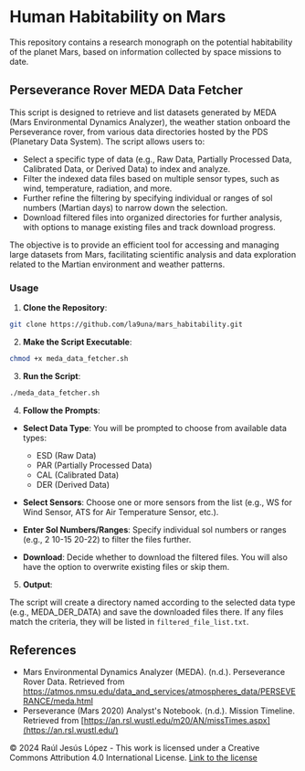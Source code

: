 # Human Habitability on Mars
This repository contains a research monograph on the potential habitability of the planet Mars, based on information collected by space missions to date.

## Perseverance Rover MEDA Data Fetcher
This script is designed to retrieve and list datasets generated by MEDA (Mars Environmental Dynamics Analyzer), the weather station onboard the Perseverance rover, from various data directories hosted by the PDS (Planetary Data System). The script allows users to:

- Select a specific type of data (e.g., Raw Data, Partially Processed Data, Calibrated Data, or Derived Data) to index and analyze.
- Filter the indexed data files based on multiple sensor types, such as wind, temperature, radiation, and more.
- Further refine the filtering by specifying individual or ranges of sol numbers (Martian days) to narrow down the selection.
- Download filtered files into organized directories for further analysis, with options to manage existing files and track download progress.

The objective is to provide an efficient tool for accessing and managing large datasets from Mars, facilitating scientific analysis and data exploration related to the Martian environment and weather patterns.

### Usage

1. **Clone the Repository**: 
```bash
git clone https://github.com/la9una/mars_habitability.git
```

2. **Make the Script Executable**:

 ```bash
 chmod +x meda_data_fetcher.sh
 ```

3. **Run the Script**:

```bash
./meda_data_fetcher.sh
```

4. **Follow the Prompts**:

- **Select Data Type**: You will be prompted to choose from available data types:
    - ESD (Raw Data)
    - PAR (Partially Processed Data)
    - CAL (Calibrated Data)
    - DER (Derived Data)

- **Select Sensors**: Choose one or more sensors from the list (e.g., WS for Wind Sensor, ATS for Air Temperature Sensor, etc.).
- **Enter Sol Numbers/Ranges**: Specify individual sol numbers or ranges (e.g., 2 10-15 20-22) to filter the files further.
- **Download**: Decide whether to download the filtered files. You will also have the option to overwrite existing files or skip them.

5. **Output**:

The script will create a directory named according to the selected data type (e.g., MEDA_DER_DATA) and save the downloaded files there.
If any files match the criteria, they will be listed in `filtered_file_list.txt`.

## References

- Mars Environmental Dynamics Analyzer (MEDA). (n.d.). Perseverance Rover Data. Retrieved from https://atmos.nmsu.edu/data_and_services/atmospheres_data/PERSEVERANCE/meda.html
- Perseverance (Mars 2020) Analyst's Notebook. (n.d.). Mission Timeline. Retrieved from [https://an.rsl.wustl.edu/m20/AN/missTimes.aspx](https://an.rsl.wustl.edu/)

© 2024 Raúl Jesús López - This work is licensed under a Creative Commons Attribution 4.0 International License. [Link to the license](https://creativecommons.org/licenses/by/4.0/)

